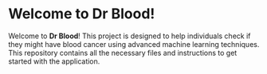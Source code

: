 ﻿# Welcome to Dr Blood!
Welcome to **Dr Blood**! This project is designed to help individuals check if they might have blood cancer using advanced machine learning techniques. This repository contains all the necessary files and instructions to get started with the application.

